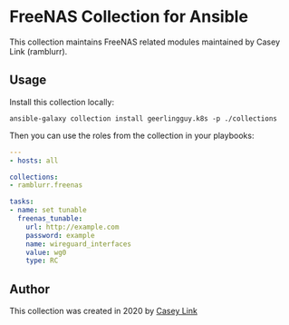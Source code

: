 # FreeNAS Collection for Ansible

This collection maintains FreeNAS related modules maintained by Casey Link (ramblurr).

## Usage

Install this collection locally:

    ansible-galaxy collection install geerlingguy.k8s -p ./collections

Then you can use the roles from the collection in your playbooks:

```yaml
---
- hosts: all

collections:
- ramblurr.freenas

tasks:
- name: set tunable
  freenas_tunable: 
    url: http://example.com
    password: example
    name: wireguard_interfaces
    value: wg0
    type: RC
```

## Author

This collection was created in 2020 by [Casey Link](https://outskirtslabs.com)
